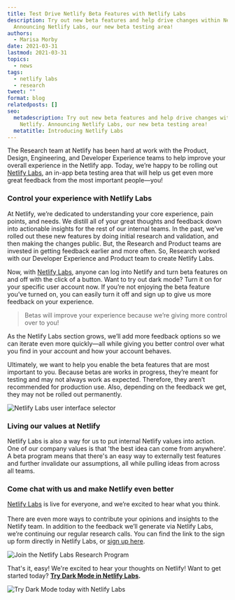 ```yaml
---
title: Test Drive Netlify Beta Features with Netlify Labs
description: Try out new beta features and help drive changes within Netlify.
  Announcing Netlify Labs, our new beta testing area!
authors:
  - Marisa Morby
date: 2021-03-31
lastmod: 2021-03-31
topics:
  - news
tags:
  - netlify labs
  - research
tweet: ""
format: blog
relatedposts: []
seo:
  metadescription: Try out new beta features and help drive changes within
    Netlify. Announcing Netlify Labs, our new beta testing area!
  metatitle: Introducing Netlify Labs
---
```

The Research team at Netlify has been hard at work with the Product, Design, Engineering, and Developer Experience teams to help improve your overall experience in the Netlify app. Today, we’re happy to be rolling out [Netlify Labs](https://app.netlify.com/user/labs), an in-app beta testing area that will help us get even more great feedback from the most important people—you!

### Control your experience with Netlify Labs

At Netlify, we’re dedicated to understanding your core experience, pain points, and needs. We distill all of your great thoughts and feedback down into actionable insights for the rest of our internal teams. In the past, we’ve rolled out these new features by doing initial research and validation, and then making the changes public. But, the Research and Product teams are invested in getting feedback earlier and more often. So, Research worked with our Developer Experience and Product team to create Netlify Labs.

Now, with [Netlify Labs](https://app.netlify.com/user/labs), anyone can log into Netlify and turn beta features on and off with the click of a button. Want to try out dark mode? Turn it on for your specific user account now. If you’re not enjoying the beta feature you’ve turned on, you can easily turn it off and sign up to give us more feedback on your experience.

> Betas will improve your experience because we’re giving more control over to you!

As the Netlify Labs section grows, we’ll add more feedback options so we can iterate even more quickly—all while giving you better control over what you find in your account and how your account behaves.

Ultimately, we want to help you enable the beta features that are most important to you. Because betas are works in progress, they’re meant for testing and may not always work as expected. Therefore, they aren’t recommended for production use. Also, depending on the feedback we get, they may not be rolled out permanently.

![Netlify Labs user interface selector ](/img/blog/netlify-labs-ui-dark-mode.png)

### Living our values at Netlify

Netlify Labs is also a way for us to put internal Netlify values into action. One of our company values is that 'the best idea can come from anywhere'. A beta program means that there's an easy way to externally test features and further invalidate our assumptions, all while pulling ideas from across all teams.

### Come chat with us and make Netlify even better

[Netlify Labs](https://app.netlify.com/user/labs) is live for everyone, and we’re excited to hear what you think.\
\
There are even more ways to contribute your opinions and insights to the Netlify team. In addition to the feedback we’ll generate via Netlify Labs, we’re continuing our regular research calls. You can find the link to the sign up form directly in Netlify Labs, or [sign up here](https://www.netlify.com/research-program/). 

![Join the Netlify Labs Research Program ](/img/blog/netlify-labs-research-dark-mode.png)

That's it, easy! We're excited to hear your thoughts on Netlify! Want to get started today? **[Try Dark Mode in Netlify Labs](https://app.netlify.com/user/labs).**

![Try Dark Mode today with Netlify Labs](/img/blog/netlify-dark-mode-ui.png "Try Dark Mode today with Netlify Labs")